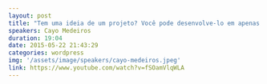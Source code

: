 ```yaml
---
layout: post
title: "Tem uma ideia de um projeto? Você pode desenvolve-lo em apenas 1 final de semana!"
speakers: Cayo Medeiros
duration: 19:04
date: 2015-05-22 21:43:29
categories: wordpress
img: '/assets/image/speakers/cayo-medeiros.jpeg'
link: https://www.youtube.com/watch?v=fSOamVlqWLA
---
```

